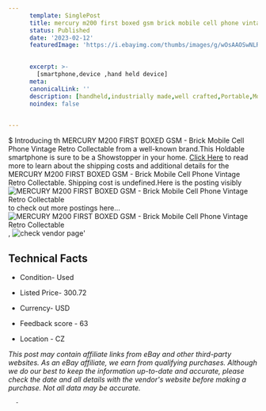 ```yaml
---
      template: SinglePost
      title: mercury m200 first boxed gsm brick mobile cell phone vintage retro collectable
      status: Published
      date: '2023-02-12'
      featuredImage: 'https://i.ebayimg.com/thumbs/images/g/wOsAAOSwNLRjPaD4/s-l225.jpg'
       

      excerpt: >-
        [smartphone,device ,hand held device]
      meta:
      canonicalLink: ''
      description: [handheld,industrially made,well crafted,Portable,Mobile,Compact,Convenient,Lightweight,Maneuverable,Man-portable,Miniature,Carriable,Hand-held,Light,Holdable,Transportable,Mobile device,Pocket-sized,On-the-go,Wireless,Cordless,Compact size,Convenient size, smartphone,device ,hand held device]
      noindex: false
      

---
```

$
      Introducing th MERCURY M200 FIRST BOXED GSM - Brick Mobile Cell Phone Vintage Retro Collectable from a well-known brand.This Holdable smartphone is sure to be a Showstopper in your home. [Click Here](https://www.ebay.com/itm/385359499292?hash=item59b937501c%3Ag%3AwOsAAOSwNLRjPaD4&mkevt=1&mkcid=1&mkrid=711-53200-19255-0&campid=%253CePNCampaignId%253E&customid=%253CreferenceId%253E&toolid=10049) to read more to learn about the shipping costs and additional details for the MERCURY M200 FIRST BOXED GSM - Brick Mobile Cell Phone Vintage Retro Collectable. Shipping cost is undefined.Here is the posting visibly ![MERCURY M200 FIRST BOXED GSM - Brick Mobile Cell Phone Vintage Retro Collectable](https://i.ebayimg.com/thumbs/images/g/wOsAAOSwNLRjPaD4/s-l225.jpg) to check out more postings here... ![MERCURY M200 FIRST BOXED GSM - Brick Mobile Cell Phone Vintage Retro Collectable](https://i.ebayimg.com/images/g/wOsAAOSwNLRjPaD4/s-l1600.jpg), ![check vendor page](https://origin-galleryplus.ebayimg.com/ws/web/385359499292_2_0_1/225x225.jpg,https://origin-galleryplus.ebayimg.com/ws/web/385359499292_3_0_1/225x225.jpg,https://origin-galleryplus.ebayimg.com/ws/web/385359499292_4_0_1/225x225.jpg,https://origin-galleryplus.ebayimg.com/ws/web/385359499292_5_0_1/225x225.jpg,https://origin-galleryplus.ebayimg.com/ws/web/385359499292_6_0_1/225x225.jpg,https://origin-galleryplus.ebayimg.com/ws/web/385359499292_7_0_1/225x225.jpg,https://origin-galleryplus.ebayimg.com/ws/web/385359499292_8_0_1/225x225.jpg,https://origin-galleryplus.ebayimg.com/ws/web/385359499292_9_0_1/225x225.jpg,https://origin-galleryplus.ebayimg.com/ws/web/385359499292_10_0_1/225x225.jpg)'

      

 ## Technical Facts 



     
      

 - Condition- Used 


      

 - Listed Price- 300.72 


      

 - Currency- USD 


      

 - Feedback score - 63 


      

 - Location - CZ 


      
      

 *_This post may contain affiliate links from eBay and other third-party websites. As an eBay affiliate, we earn from qualifying purchases. Although we do our best to keep the information up-to-date and accurate, please check the date and all details with the vendor's website before making a purchase. Not all data may be accurate._*




      -
